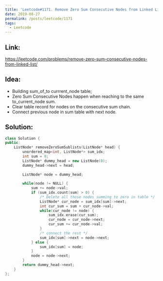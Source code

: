 ```yaml
---
title: 'Leetcode#1171. Remove Zero Sum Consecutive Nodes from Linked List'
date: 2019-08-27
permalink: /posts/leetcode/1171
tags:
  - Leetcode
---
```

## Link: ##
https://leetcode.com/problems/remove-zero-sum-consecutive-nodes-from-linked-list/

## Idea: ##
- Building sum_of_to currrent_node table;
- Zero Sum Consecutive Nodes happen when reaching to the same to_current_node sum.
- Clear table record for nodes on the consecutive sum chain.
- Connect previous node in sum table with next node.

## Solution: ##
```cpp
class Solution {
public:
    ListNode* removeZeroSumSublists(ListNode* head) {
        unordered_map<int, ListNode*> sum_idx;
        int sum = 0;
        ListNode* dummy_head = new ListNode(0);
        dummy_head->next = head;
        
        ListNode* node = dummy_head;
        
        while(node != NULL) {
            sum += node->val;
            if (sum_idx.count(sum) > 0) {
                /* Delete all those nodes summing to zero in table */
                ListNode* cur_node = sum_idx[sum]->next;
                int cur_sum = sum + cur_node->val;
                while(cur_node != node) {
                    sum_idx.erase(cur_sum);
                    cur_node = cur_node->next;
                    cur_sum += cur_node->val;
                }
                /* connect the rest */
                sum_idx[sum]->next = node->next;
            } else {
                sum_idx[sum] = node;
            }
            node = node->next;
        }
        return dummy_head->next;
    }
};
```
